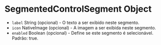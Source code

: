 # SegmentedControlSegment Object

* `label` String (opcional) - O texto a ser exibido neste segmento.
* `icon` NativeImage (opcional) - A imagem a ser exibida neste segmento.
* `enabled` Boolean (opcional) - Define se este segmento é selecionável. Padrão: true.